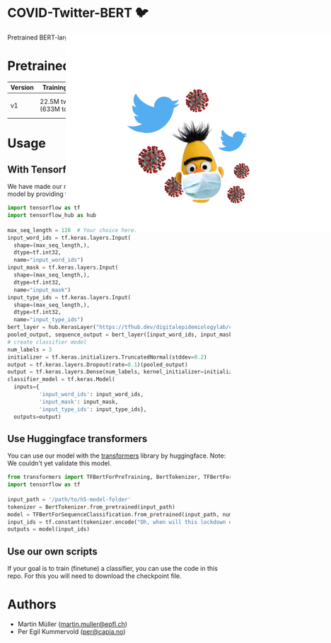 # COVID-Twitter-BERT :bird:

<div style="position: absolute; right: 0">
<img align="right" src="images/COVID-Twitter-BERT-medium.png">
 </div>
Pretrained BERT-large language model on Twitter data related to COVID-19.



# Pretrained models
| Version  | Training data | Model | Language | Download |
| -------- | ------------- | ----- | -------- | -------- |
| v1  | 22.5M tweets (633M tokens) | BERT-large-uncased | en | [TF2 Checkpoint](https://crowdbreaks-public.s3.eu-central-1.amazonaws.com/models/covid-twitter-bert/v1/checkpoint_submodel/covid-twitter-bert-v1.tar.gz) \| [HuggingFace](https://crowdbreaks-public.s3.eu-central-1.amazonaws.com/models/covid-twitter-bert/v1/huggingface/covid-twitter-bert-v1.tar.gz) |

# Usage

## With Tensorflow 2/Keras/TFHub
We have made our model available through [TFHub](). You can directly use the model by providing the URL to the TF hub module.
```python
import tensorflow as tf
import tensorflow_hub as hub

max_seq_length = 128  # Your choice here.
input_word_ids = tf.keras.layers.Input(
  shape=(max_seq_length,),
  dtype=tf.int32,
  name="input_word_ids")
input_mask = tf.keras.layers.Input(
  shape=(max_seq_length,),
  dtype=tf.int32,
  name="input_mask")
input_type_ids = tf.keras.layers.Input(
  shape=(max_seq_length,),
  dtype=tf.int32,
  name="input_type_ids")
bert_layer = hub.KerasLayer("https://tfhub.dev/digitalepidemiologylab/covid-twitter-bert/1", trainable=True)
pooled_output, sequence_output = bert_layer([input_word_ids, input_mask, input_type_ids])
# create classifier model
num_labels = 3
initializer = tf.keras.initializers.TruncatedNormal(stddev=0.2)
output = tf.keras.layers.Dropout(rate=0.1)(pooled_output)
output = tf.keras.layers.Dense(num_labels, kernel_initializer=initializer, name='output')(output)
classifier_model = tf.keras.Model(
  inputs={
          'input_word_ids': input_word_ids,
          'input_mask': input_mask,
          'input_type_ids': input_type_ids}, 
  outputs=output)
```

## Use Huggingface transformers
You can use our model with the [transformers](https://github.com/huggingface/transformers) library by huggingface. Note: We couldn't yet validate this model.
```python
from transformers import TFBertForPreTraining, BertTokenizer, TFBertForSequenceClassification
import tensorflow as tf

input_path = '/path/to/h5-model-folder'
tokenizer = BertTokenizer.from_pretrained(input_path)
model = TFBertForSequenceClassification.from_pretrained(input_path, num_labels=3)
input_ids = tf.constant(tokenizer.encode("Oh, when will this lockdown ever end?", add_special_tokens=True))[None, :]  # Batch size 1
outputs = model(input_ids)
```

## Use our own scripts
If your goal is to train (finetune) a classifier, you can use the code in this repo. For this you will need to download the checkpoint file.

# Authors
* Martin Müller (martin.muller@epfl.ch)
* Per Egil Kummervold (per@capia.no)
